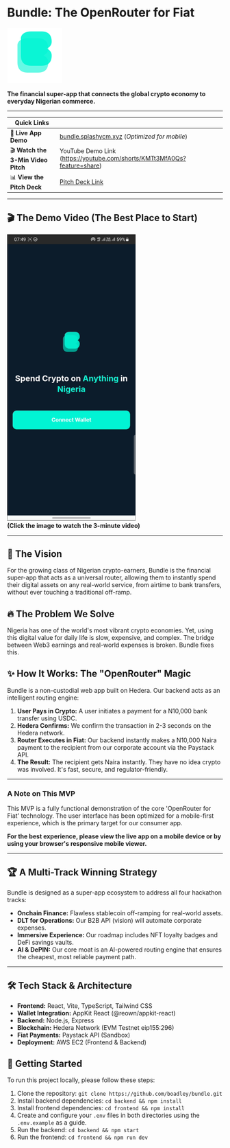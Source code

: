 # Bundle: The OpenRouter for Fiat

![Bundle Logo](https://github.com/boadley/bundle/blob/main/media/bundle_logo_128_128.png)

**The financial super-app that connects the global crypto economy to everyday Nigerian commerce.**

---

| **Quick Links** | |
|---|---|
| 🚀 **Live App Demo** | [bundle.splashycm.xyz](https://bundle.splashycm.xyz) (_Optimized for mobile_) |
| 🎬 **Watch the 3-Min Video Pitch** | YouTube Demo Link (https://youtube.com/shorts/KMTt3MfA0Qs?feature=share) |
| 📊 **View the Pitch Deck** | [Pitch Deck Link](https://the-disconnect-555klw8.gamma.site/) |

---

## 🎬 The Demo Video (The Best Place to Start)

<a href="https://youtube.com/shorts/KMTt3MfA0Qs?feature=share"><img src="https://github.com/boadley/bundle/blob/main/media/bundle_video_thumbnail.jpg" alt="Bundle Demo Video Screenshot" width="300"></a>
<br>
**(Click the image to watch the 3-minute video)**

---

## 🎯 The Vision

For the growing class of Nigerian crypto-earners, Bundle is the financial super-app that acts as a universal router, allowing them to instantly spend their digital assets on any real-world service, from airtime to bank transfers, without ever touching a traditional off-ramp.

## 🔥 The Problem We Solve

Nigeria has one of the world's most vibrant crypto economies. Yet, using this digital value for daily life is slow, expensive, and complex. The bridge between Web3 earnings and real-world expenses is broken. Bundle fixes this.

## ✨ How It Works: The "OpenRouter" Magic

Bundle is a non-custodial web app built on Hedera. Our backend acts as an intelligent routing engine:
1.  **User Pays in Crypto:** A user initiates a payment for a N10,000 bank transfer using USDC.
2.  **Hedera Confirms:** We confirm the transaction in 2-3 seconds on the Hedera network.
3.  **Router Executes in Fiat:** Our backend instantly makes a N10,000 Naira payment to the recipient from our corporate account via the Paystack API.
4.  **The Result:** The recipient gets Naira instantly. They have no idea crypto was involved. It's fast, secure, and regulator-friendly.

---

### A Note on This MVP

This MVP is a fully functional demonstration of the core 'OpenRouter for Fiat' technology. The user interface has been optimized for a mobile-first experience, which is the primary target for our consumer app.

**For the best experience, please view the live app on a mobile device or by using your browser's responsive mobile viewer.**

---

## 🏆 A Multi-Track Winning Strategy

Bundle is designed as a super-app ecosystem to address all four hackathon tracks:
-   **Onchain Finance:** Flawless stablecoin off-ramping for real-world assets.
-   **DLT for Operations:** Our B2B API (vision) will automate corporate expenses.
-   **Immersive Experience:** Our roadmap includes NFT loyalty badges and DeFi savings vaults.
-   **AI & DePIN:** Our core moat is an AI-powered routing engine that ensures the cheapest, most reliable payment path.

---

## 🛠️ Tech Stack & Architecture

-   **Frontend:** React, Vite, TypeScript, Tailwind CSS
-   **Wallet Integration:** AppKit React (@reown/appkit-react)
-   **Backend:** Node.js, Express
-   **Blockchain:** Hedera Network (EVM Testnet eip155:296)
-   **Fiat Payments:** Paystack API (Sandbox)
-   **Deployment:** AWS EC2 (Frontend & Backend)

## 🚀 Getting Started

To run this project locally, please follow these steps:
1.  Clone the repository: `git clone https://github.com/boadley/bundle.git`
2.  Install backend dependencies: `cd backend && npm install`
3.  Install frontend dependencies: `cd frontend && npm install`
4.  Create and configure your `.env` files in both directories using the `.env.example` as a guide.
5.  Run the backend: `cd backend && npm start`
6.  Run the frontend: `cd frontend && npm run dev`